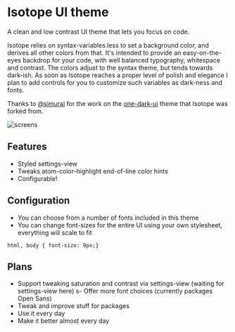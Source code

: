 # Isotope UI theme

A clean and low contrast UI theme that lets you focus on code.

Isotope relies on syntax-variables.less to set a background color, and derives all other colors from that. It's intended to provide an easy-on-the-eyes backdrop for your code, with well balanced typography, whitespace and contrast. The colors adjust to the syntax theme, but tends towards dark-ish. As soon as Isotope reaches a proper level of polish and elegance I plan to add controls for you to customize such variables as dark-ness and fonts.

Thanks to [@simurai](https://github.com/simurai) for the work on the [one-dark-ui](https://github.com/atom/one-dark-ui) theme that Isotope was forked from.

![screens](https://github.com/braver/isotope-ui/raw/master/resources/images/screens.gif)

## Features

- Styled settings-view
- Tweaks atom-color-highlight end-of-line color hints
- Configurable!

## Configuration
- You can choose from a number of fonts included in this theme
- You can change font-sizes for the entire UI using your own stylesheet, everything will scale to fit

```
html, body { font-size: 9px;}
```

## Plans

- Support tweaking saturation and contrast via settings-view (waiting for settings-view here)
s- Offer more font choices (currently packages Open Sans)
- Tweak and improve stuff for packages
- Use it every day
- Make it better almost every day
